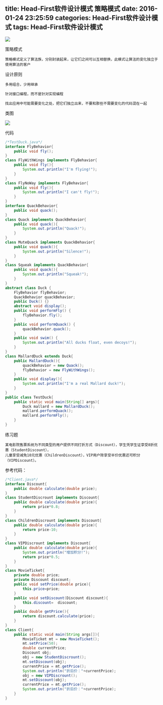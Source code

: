 title: Head-First软件设计模式 策略模式
date: 2016-01-24 23:25:59
categories: Head-First软件设计模式
tags: Head-First软件设计模式
---
![](http://desk.fd.zol-img.com.cn/t_s1024x768c5/g1/M09/01/0F/Cg-4jlSKTnuIdPRUABESoqIBpXUAAO1OAKtKVgAERK6840.jpg)
<!--more-->
策略模式


	策略模式定义了算法族，分别封装起来，让它们之间可以互相替换，此模式让算法的变化独立于使用算法的客户

设计原则

	多用组合，少用继承

	针对接口编程，而不是针对实现编程

	找出应用中可能需要变化之处，把它们独立出来，不要和那些不需要变化的代码混在一起

类图

![](http://img2.ph.126.net/gf4hafSMKWb61PY0LfSSIQ==/6631243687565219156.jpg)

代码

```java
/*TestDuck.java*/
interface FlyBehavior{
    public void fly();
}
class FlyWithWings implements FlyBehavior{
    public void fly(){
        System.out.println("I'm flying!");
    }
}
class FlyNoWay implements FlyBehavior{
    public void fly(){
        System.out.println("I can't fly!");
    }
}
interface QuackBehavior{
    public void quack();
}
class Quack implements QuackBehavior{
    public void quack(){
        System.out.println("Quack!");
    }
}
class MuteQuack implements QuackBehavior{
    public void quack(){
        System.out.println("Silence!");
    }
}
class Squeak implements QuackBehavior{
    public void quack(){
        System.out.println("Squeak!");
    }
}
abstract class Duck {
    FlyBehavior flyBehavior;
    QuackBehavior quackBehavior;
    public Duck() {}
    abstract void display();
    public void performFly() {
        flyBehavior.fly();
    }
    public void performQuack() {
        quackBehavior.quack();
    } 
    public void swim() {
        System.out.println("All ducks float, even decoys!");
    }
}
class MallardDuck extends Duck{
    public MallardDuck(){
        quackBehavior = new Quack();
        flyBehavior = new FlyWithWings();
    }
    public void display(){
        System.out.println("I'm a real Mallard duck!");
    }
}
public class TestDuck{
    public static void main(String[] args){
        Duck mallard = new MallardDuck();
        mallard.performQuack();
        mallard.performFly();
    }
}

```

练习题

	某电影院售票系统为不同类型的用户提供不同打折方式（Discount），学生凭学生证享受8折优惠（StudentDiscount），
	儿童享受减免10元优惠（ChildrenDiscount），VIP用户除享受半价优惠还可积分（VIPDiscount）。

参考代码：

```java
/*Client.java*/
interface Discount{
    public double calculate(double price);       
}
class StudentDiscrount implements Discount{
    public double calculate(double price){   
        return price*0.8;  
    }
}
class ChildrenDiscrount implements Discount{
    public double calculate(double price){   
        return price-10;   
    }
}
class VIPDiscrount implements Discount{
    public double calculate(double price){   
        System.out.println("增加积分!");
        return price*0.5;
    }
}
class MovieTicket{     
    private double price;
    private Discount discount;
    public void setPrice(double price){    
        this.price=price;  
    }
    public void setDiscount(Discount discount){
        this.discount=  discount;
    }
    public double getPrice(){ 
        return discount.calculate(price);
    }
}
class Client{      
    public static void main(String args[]){
        MovieTicket mt = new MovieTicket();
        mt.setPrice(50);
        double currentPrice;
        Discount obj;
        obj = new StudentDiscrount();
        mt.setDiscount(obj);
        currentPrice = mt.getPrice();
        System.out.println("折后价："+currentPrice);
        obj = new VIPDiscrount();
        mt.setDiscount(obj);
        currentPrice = mt.getPrice();
        System.out.println("折后价："+currentPrice);
    }
}
```
